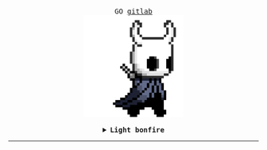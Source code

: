 <p align="center">
  <br>
  <samp>
  GO <a href="https://gitlab.com/holychicken99">gitlab</a> <br>

</samp>

  <img src="https://raw.githubusercontent.com/TanZng/TanZng/master/assets/hollor_knight3.gif" width="200"/>

</p>


<details align="center">

<summary> <b> <samp> Light bonfire </samp></b></summary>
<samp>
 <b><h2 style="color: #fc6203">B O N F I R E &nbsp; L I T !</h2> </b>

<img src="https://raw.githubusercontent.com/TanZng/TanZng/master/assets/bonefire.gif" width="200"/>


  ----
  <a href="https://github.com/holychicken99/IMGpp">
  <img align="center" src="https://github-readme-stats.vercel.app/api/pin/?username=holychicken99&repo=IMGpp&theme=midnight-purple" />
</a>
  <a href="https://github.com/holychicken99/Dotfiles">
 <img align="center" src="https://github-readme-stats.vercel.app/api/pin/?username=holychicken99&repo=dotfiles&theme=tokyonight" />
</a>
  <a href="https://github.com/holychicken99/skip_ad">
 <img align="center" src="https://github-readme-stats.vercel.app/api/pin/?username=holychicken99&repo=skip_ad&theme=tokyonight" />
</a>
   <a href="https://github.com/holychicken99/Algorithm_Playground">
 <img align="center" src="https://github-readme-stats.vercel.app/api/pin/?username=holychicken99&repo=algorithm_playground&theme=midnight-purple" />
</a>


<p align="center">
 
 ### What I'm currently learning:


<img src="https://img.icons8.com/color/48/000000/c-plus-plus-logo.png" width="35px">&nbsp;&nbsp;&nbsp;&nbsp;
<img src="https://cdn.jsdelivr.net/gh/devicons/devicon@latest/icons/python/python-original.svg" width="35px">&nbsp;&nbsp;&nbsp;&nbsp;
<img src="http://rust-lang.org/logos/rust-logo-64x64.png" width="35px">&nbsp;&nbsp;&nbsp;&nbsp;
<img src="https://cdn.jsdelivr.net/gh/devicons/devicon@latest/icons/unity/unity-original.svg" width="35px">&nbsp;&nbsp;&nbsp;&nbsp;

  ## My activities

<a href="https://github.com/Pepyn0/github-readme-stats">
  <img width=450 height=170 align="center" src="https://github-readme-stats.vercel.app/api?username=holychicken99&theme=tokyonight&show_icons=true&bg_color=0D1117&hide_border=true" />
</a>
<a href="https://github.com/holychicken99/github-readme-stats">
  <img align="center" src="https://github-readme-stats.vercel.app/api/top-langs/?username=holychicken99&theme=midnight-purple&layout=compact&bg_color=0D1117&hide_border=true" />
</a>

</p> 
  


</samp>
</details>

----

